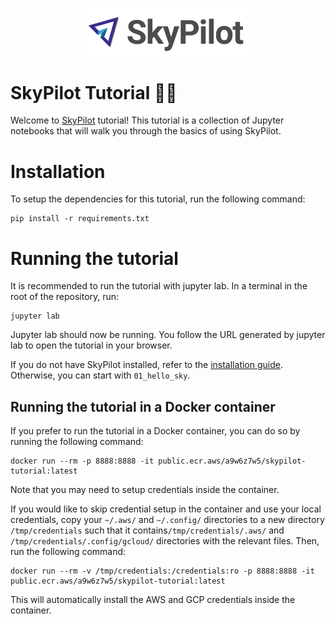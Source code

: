 <p align="center">
  <picture>
    <source media="(prefers-color-scheme: dark)" srcset="https://raw.githubusercontent.com/skypilot-org/skypilot/master/docs/source/images/skypilot-wide-dark-1k.png">
    <img alt="SkyPilot" src="https://raw.githubusercontent.com/skypilot-org/skypilot/master/docs/source/images/skypilot-wide-light-1k.png" width=55%>
  </picture>
</p>

# SkyPilot Tutorial 👩‍🏫
Welcome to [SkyPilot](https://github.com/skypilot-org/skypilot) tutorial! This tutorial is a collection of Jupyter notebooks that will walk you through the basics of using SkyPilot.

# Installation
To setup the dependencies for this tutorial, run the following command:
```console
pip install -r requirements.txt
```

# Running the tutorial
It is recommended to run the tutorial with jupyter lab. In a terminal in the root of the repository, run:
```console
jupyter lab
```
Jupyter lab should now be running. You follow the URL generated by jupyter lab to open the tutorial in your browser.

If you do not have SkyPilot installed, refer to the [installation guide](https://skypilot.readthedocs.io/en/latest/getting-started/installation.html). Otherwise, you can start with `01_hello_sky`.


## Running the tutorial in a Docker container
If you prefer to run the tutorial in a Docker container, you can do so by running the following command:
```console
docker run --rm -p 8888:8888 -it public.ecr.aws/a9w6z7w5/skypilot-tutorial:latest
```
Note that you may need to setup credentials inside the container.

If you would like to skip credential setup in the container and use your local credentials, copy your `~/.aws/` and `~/.config/` directories to a new directory `/tmp/credentials` such that it contains`/tmp/credentials/.aws/` and `/tmp/credentials/.config/gcloud/` directories with the relevant files. Then, run the following command:

```console
docker run --rm -v /tmp/credentials:/credentials:ro -p 8888:8888 -it public.ecr.aws/a9w6z7w5/skypilot-tutorial:latest
```

This will automatically install the AWS and GCP credentials inside the container.
